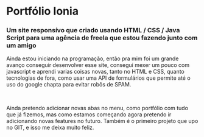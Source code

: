 # Portfólio Ionia
<h3> Um site responsívo que criado usando HTML / CSS / Java Script para uma agência de freela que estou fazendo junto com um amigo </h3>
<p> Ainda estou iniciando na programação, então pra mim foi um grande avanço conseguir desenvolver esse site, consegui mexer um pouco com javascript e aprendi varias coisas novas, tanto no HTML e CSS, quanto tecnologias de fora, como usar uma API de formulários que permite até o uso do google chapta para evitar robôs de SPAM.</p>
<br>
<p> Ainda pretendo adicionar novas abas no menu, como portfólio com tudo que já fizemos, mas como estamos começando agora pretendo ir adicionando novas features no futuro. Também é o primeiro projeto que upo no GIT, e isso me deixa muito feliz. </p>
